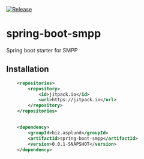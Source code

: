 [![Release](https://jitpack.io/v/biz.asplund/spring-boot-smpp.svg)](https://jitpack.io/#biz.asplund/spring-boot-smpp)

# spring-boot-smpp
Spring boot starter for SMPP

## Installation

```xml
    <repositories>
        <repository>
            <id>jitpack.io</id>
            <url>https://jitpack.io</url>
        </repository>
    </repositories>
```

```xml

    <dependency>
        <groupId>biz.asplund</groupId>
        <artifactId>spring-boot-smpp</artifactId>
        <version>0.0.1-SNAPSHOT</version>
    </dependency>
```
